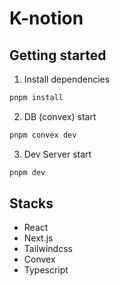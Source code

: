 # K-notion

## Getting started

1. Install dependencies

```bash
pnpm install
```

2. DB (convex) start

```bash
pnpm convex dev
```

3. Dev Server start

```bash
pnpm dev
```

## Stacks

- React
- Next.js
- Tailwindcss
- Convex
- Typescript
